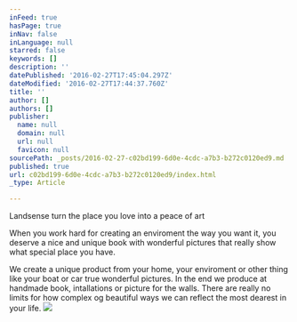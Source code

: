 ```yaml
---
inFeed: true
hasPage: true
inNav: false
inLanguage: null
starred: false
keywords: []
description: ''
datePublished: '2016-02-27T17:45:04.297Z'
dateModified: '2016-02-27T17:44:37.760Z'
title: ''
author: []
authors: []
publisher:
  name: null
  domain: null
  url: null
  favicon: null
sourcePath: _posts/2016-02-27-c02bd199-6d0e-4cdc-a7b3-b272c0120ed9.md
published: true
url: c02bd199-6d0e-4cdc-a7b3-b272c0120ed9/index.html
_type: Article

---
```

Landsense turn the place you love into a peace of art

When you work hard for creating an enviroment the way you want it, you deserve a nice and unique book with wonderful pictures that really show what special place you have.

We create a unique product from your home, your enviroment or other thing like your boat or car true wonderful pictures. In the end we produce at handmade book, intallations or picture for the walls. There are really no limits for how complex og beautiful ways we can reflect the most dearest in your life.
![](https://the-grid-user-content.s3-us-west-2.amazonaws.com/383a0e90-502f-4942-b109-f317dc722158.jpg)